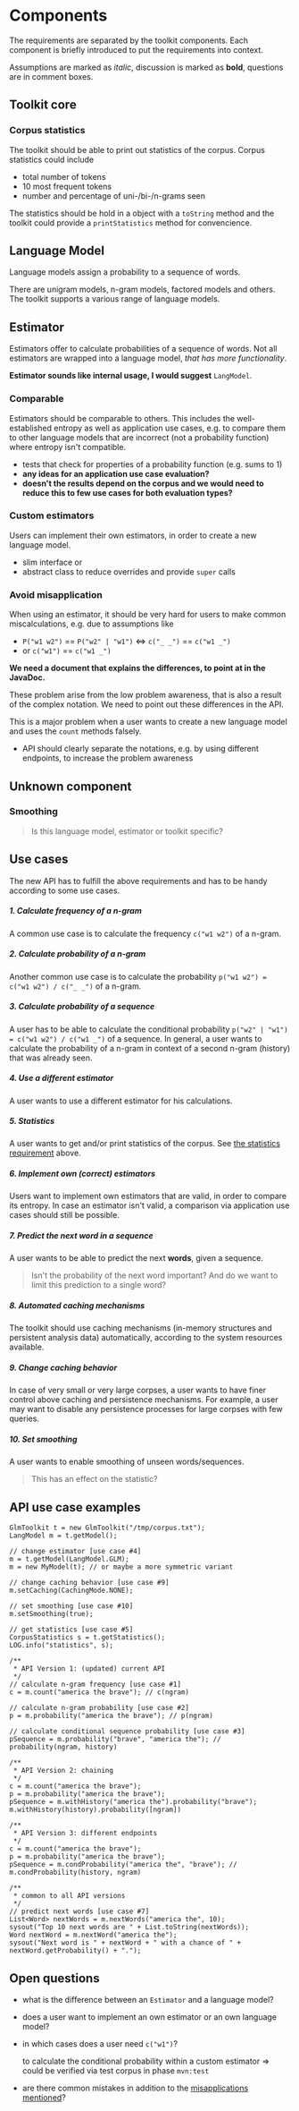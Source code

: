 # Components

The requirements are separated by the toolkit components.
Each component is briefly introduced to put the requirements into context.

Assumptions are marked as _italic_, discussion is marked as **bold**, questions are in comment boxes.

## Toolkit core

### Corpus statistics

The toolkit should be able to print out statistics of the corpus.
Corpus statistics could include

* total number of tokens
* 10 most frequent tokens
* number and percentage of uni-/bi-/n-grams seen

The statistics should be hold in a object with a `toString` method and the  toolkit could provide a `printStatistics` method for convencience.

## Language Model
Language models assign a probability to a sequence of words.

There are unigram models, n-gram models, factored models and others.
The toolkit supports a various range of language models.

## Estimator
Estimators offer to calculate probabilities of a sequence of words.
Not all estimators are wrapped into a language model, _that has more functionality_.

**Estimator sounds like internal usage, I would suggest** `LangModel`.

### Comparable
Estimators should be comparable to others. This includes the well-established entropy as well as application use cases, e.g. to compare them to other language models that are incorrect (not a probability function) where entropy isn't compatible.

* tests that check for properties of a probability function (e.g. sums to 1)
* **any ideas for an application use case evaluation?**
* **doesn't the results depend on the corpus and we would need to reduce this to few use cases for both evaluation types?**

### Custom estimators
Users can implement their own estimators, in order to create a new language model.

* slim interface or
* abstract class to reduce overrides and provide ``super`` calls

### Avoid misapplication
When using an estimator, it should be very hard for users to make common miscalculations, e.g. due to assumptions like

* `P("w1 w2")` == `P("w2" | "w1")` <=> `c("_ _")` == `c("w1 _")`
* or `c("w1")` == `c("w1 _")`

**We need a document that explains the differences, to point at in the JavaDoc.**

These problem arise from the low problem awareness, that is also a result of the complex notation.
We need to point out these differences in the API.

This is a major problem when a user wants to create a new language model and uses the `count` methods falsely.

* API should clearly separate the notations, e.g. by using different endpoints, to increase the problem awareness

## Unknown component

### Smoothing

> Is this language model, estimator or toolkit specific?

## Use cases
The new API has to fulfill the above requirements and has to be handy according to some use cases. 

##### 1. Calculate frequency of a n-gram
A common use case is to calculate the frequency `c("w1 w2")` of a n-gram.

##### 2. Calculate probability of a n-gram
Another common use case is to calculate the probability `p("w1 w2") = c("w1 w2") / c("_ _")` of a n-gram.

##### 3. Calculate probability of a sequence
A user has to be able to calculate the conditional probability `p("w2" | "w1") = c("w1 w2") / c("w1 _")` of a sequence.
In general, a user wants to calculate the probability of a n-gram in context of a second n-gram (history) that was already seen.

##### 4. Use a different estimator
A user wants to use a different estimator for his calculations.

##### 5. Statistics
A user wants to get and/or print statistics of the corpus.
See [the statistics requirement](#corpus-statistics) above.

##### 6. Implement own (correct) estimators
Users want to implement own estimators that are valid, in order to compare its entropy.
In case an estimator isn't valid, a comparison via application use cases should still be possible.

##### 7. Predict the next word in a sequence
A user wants to be able to predict the next **words**, given a sequence.

> Isn't the probability of the next word important? And do we want to limit this prediction to a single word?

##### 8. Automated caching mechanisms
The toolkit should use caching mechanisms (in-memory structures and persistent analysis data) automatically, according to the system resources available.

##### 9. Change caching behavior
In case of very small or very large corpses, a user wants to have finer control above caching and persistence mechanisms.
For example, a user may want to disable any persistence processes for large corpses with few queries.

##### 10. Set smoothing
A user wants to enable smoothing of unseen words/sequences.

>This has an effect on the statistic?

## API use case examples

    GlmToolkit t = new GlmToolkit("/tmp/corpus.txt");
    LangModel m = t.getModel();
    
    // change estimator [use case #4]
    m = t.getModel(LangModel.GLM);
    m = new MyModel(t); // or maybe a more symmetric variant
    
    // change caching behavior [use case #9]
    m.setCaching(CachingMode.NONE);
    
    // set smoothing [use case #10]
    m.setSmoothing(true);
    
    // get statistics [use case #5]
    CorpusStatistics s = t.getStatistics();
    LOG.info("statistics", s);
    
    /**
     * API Version 1: (updated) current API
     */
    // calculate n-gram frequency [use case #1]
    c = m.count("america the brave"); // c(ngram)
    
    // calculate n-gram probability [use case #2]
    p = m.probability("america the brave"); // p(ngram)
    
    // calculate conditional sequence probability [use case #3]
    pSequence = m.probability("brave", "america the"); // probability(ngram, history)
    
    /**
     * API Version 2: chaining
     */
    c = m.count("america the brave");
    p = m.probability("america the brave");
    pSequence = m.withHistory("america the").probability("brave"); m.withHistory(history).probability([ngram])
    
    /**
     * API Version 3: different endpoints
     */
    c = m.count("america the brave");
    p = m.probability("america the brave");
    pSequence = m.condProbability("america the", "brave"); // m.condProbability(history, ngram)
    
    /**
     * common to all API versions
     */
    // predict next words [use case #7]
    List<Word> nextWords = m.nextWords("america the", 10);
    sysout("Top 10 next words are " + List.toString(nextWords));
    Word nextWord = m.nextWord("america the");
    sysout("Next word is " + nextWord + " with a chance of " + nextWord.getProbability() + ".");

## Open questions

* what is the difference between an `Estimator` and a language model?  
 * does a user want to implement an own estimator or an own language model?
* in which cases does a user need `c("w1")`?

  to calculate the conditional probability within a custom estimator => could be verified via test corpus in phase `mvn:test`

* are there common mistakes in addition to the [misapplications mentioned](#avoid-misapplication)?
